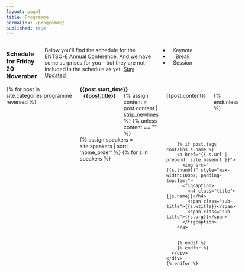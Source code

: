 ```yaml
---
layout: page1
title: Programme
permalink: /programme/
published: true
---
```


<div class="row pad3">
  <div class="large-12 small-12 columns ">
<h3>Schedule for Friday 20 November</h3>
<p>Below you'll find the schedule for the ENTSO-E Annual Conference. And we have some surprises for you - but they are not included in the schedule as yet. <a href="http://twitter.com/ENTSO_E">Stay Updated</a></p>
<ul class="inline no-bullet" style="text-align:center;">
  <li><span class="sub-title dot  fill-keynote" style="padding:5px;"></span> Keynote</li>
  <li><span class="sub-title dot  fill-break" style="padding:5px;"></span> Break</li>
  <li><span class="sub-title dot  fill-session" style="padding:5px;"></span> Session</li>
</ul>
</div>
</div>
<div class="row">
  <div class="large-12 small-12 large-centered columns ">
    {% for post in site.categories.programme reversed %}
    <div class="row programme-row {{post.type | lowercase }}">
      <div class="small-1 medium-1 large-1 columns">
        <strong>{{post.start_time}}</strong>
      </div>
      <div class="small-12 medium-8 large-6 columns">
        <a href="{{post.url | prepend: site.baseurl}}">
        <strong>
          <span class="sub-title dot  fill-{{post.type | lowercase }}" style="padding:5px;"></span>
          {{post.title}}
        </strong>
        </a>
          {% assign content = post.content | strip_newlines %}
          {% unless content == ""  %}
          <div class="talk-body">
            {{post.content}}
          </div>
          {% endunless %}
      </div>
      <div class="small-12 medium-2 large-3 columns last text-center speakers">
        {% assign speakers = site.speakers | sort: 'home_order'  %}
        {% for s in speakers %}
        
        {% if post.tags contains s.name %}
        <a href="{{ s.url | prepend: site.baseurl }}">
          <img src="{{s.thumb}}" style="max-width:100px; padding-top:1em;">
          <figcaption>
            <h4 class="title">{{s.name}}</h4>
            <span class="sub-title">{{s.wtitle}}</span>
            <span class="sub-title">{{s.org}}</span>
          </figcaption>
        </a>

        
        {% endif %}
        {% endfor %}
      </div>
    </div>    
    {% endfor %}
  </div>
</div>
